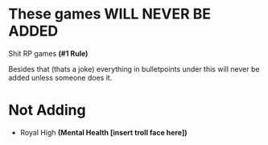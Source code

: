 # These games WILL NEVER BE ADDED
Shit RP games **(#1 Rule)**

Besides that (thats a joke) everything in bulletpoints under this will never be added unless someone does it.
# Not Adding
- Royal High **(Mental Health [insert troll  face here])**
